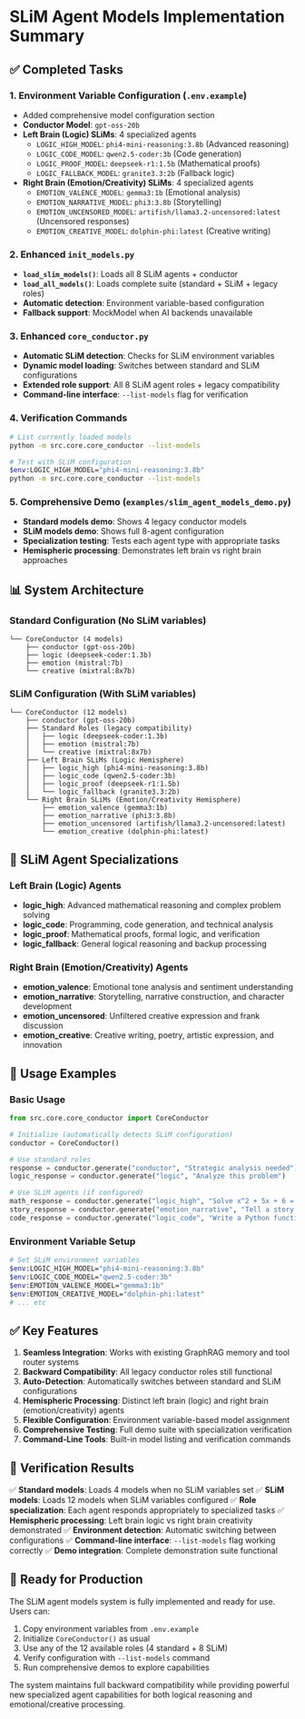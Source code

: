 # SLiM Agent Models Implementation Summary

## ✅ Completed Tasks

### 1. Environment Variable Configuration (`.env.example`)
- Added comprehensive model configuration section
- **Conductor Model**: `gpt-oss-20b`
- **Left Brain (Logic) SLiMs**: 4 specialized agents
  - `LOGIC_HIGH_MODEL`: `phi4-mini-reasoning:3.8b` (Advanced reasoning)
  - `LOGIC_CODE_MODEL`: `qwen2.5-coder:3b` (Code generation)
  - `LOGIC_PROOF_MODEL`: `deepseek-r1:1.5b` (Mathematical proofs)
  - `LOGIC_FALLBACK_MODEL`: `granite3.3:2b` (Fallback logic)
- **Right Brain (Emotion/Creativity) SLiMs**: 4 specialized agents
  - `EMOTION_VALENCE_MODEL`: `gemma3:1b` (Emotional analysis)
  - `EMOTION_NARRATIVE_MODEL`: `phi3:3.8b` (Storytelling)
  - `EMOTION_UNCENSORED_MODEL`: `artifish/llama3.2-uncensored:latest` (Uncensored responses)
  - `EMOTION_CREATIVE_MODEL`: `dolphin-phi:latest` (Creative writing)

### 2. Enhanced `init_models.py`
- **`load_slim_models()`**: Loads all 8 SLiM agents + conductor
- **`load_all_models()`**: Loads complete suite (standard + SLiM + legacy roles)
- **Automatic detection**: Environment variable-based configuration
- **Fallback support**: MockModel when AI backends unavailable

### 3. Enhanced `core_conductor.py`
- **Automatic SLiM detection**: Checks for SLiM environment variables
- **Dynamic model loading**: Switches between standard and SLiM configurations
- **Extended role support**: All 8 SLiM agent roles + legacy compatibility
- **Command-line interface**: `--list-models` flag for verification

### 4. Verification Commands
```bash
# List currently loaded models
python -m src.core.core_conductor --list-models

# Test with SLiM configuration
$env:LOGIC_HIGH_MODEL="phi4-mini-reasoning:3.8b"
python -m src.core.core_conductor --list-models
```

### 5. Comprehensive Demo (`examples/slim_agent_models_demo.py`)
- **Standard models demo**: Shows 4 legacy conductor models
- **SLiM models demo**: Shows full 8-agent configuration
- **Specialization testing**: Tests each agent type with appropriate tasks
- **Hemispheric processing**: Demonstrates left brain vs right brain approaches

## 📊 System Architecture

### Standard Configuration (No SLiM variables)
```
└── CoreConductor (4 models)
    ├── conductor (gpt-oss-20b)
    ├── logic (deepseek-coder:1.3b)
    ├── emotion (mistral:7b)
    └── creative (mixtral:8x7b)
```

### SLiM Configuration (With SLiM variables)
```
└── CoreConductor (12 models)
    ├── conductor (gpt-oss-20b)
    ├── Standard Roles (legacy compatibility)
    │   ├── logic (deepseek-coder:1.3b)
    │   ├── emotion (mistral:7b)
    │   └── creative (mixtral:8x7b)
    ├── Left Brain SLiMs (Logic Hemisphere)
    │   ├── logic_high (phi4-mini-reasoning:3.8b)
    │   ├── logic_code (qwen2.5-coder:3b)
    │   ├── logic_proof (deepseek-r1:1.5b)
    │   └── logic_fallback (granite3.3:2b)
    └── Right Brain SLiMs (Emotion/Creativity Hemisphere)
        ├── emotion_valence (gemma3:1b)
        ├── emotion_narrative (phi3:3.8b)
        ├── emotion_uncensored (artifish/llama3.2-uncensored:latest)
        └── emotion_creative (dolphin-phi:latest)
```

## 🧠 SLiM Agent Specializations

### Left Brain (Logic) Agents
- **logic_high**: Advanced mathematical reasoning and complex problem solving
- **logic_code**: Programming, code generation, and technical analysis
- **logic_proof**: Mathematical proofs, formal logic, and verification
- **logic_fallback**: General logical reasoning and backup processing

### Right Brain (Emotion/Creativity) Agents
- **emotion_valence**: Emotional tone analysis and sentiment understanding
- **emotion_narrative**: Storytelling, narrative construction, and character development
- **emotion_uncensored**: Unfiltered creative expression and frank discussion
- **emotion_creative**: Creative writing, poetry, artistic expression, and innovation

## 🔧 Usage Examples

### Basic Usage
```python
from src.core.core_conductor import CoreConductor

# Initialize (automatically detects SLiM configuration)
conductor = CoreConductor()

# Use standard roles
response = conductor.generate("conductor", "Strategic analysis needed")
logic_response = conductor.generate("logic", "Analyze this problem")

# Use SLiM agents (if configured)
math_response = conductor.generate("logic_high", "Solve x^2 + 5x + 6 = 0")
story_response = conductor.generate("emotion_narrative", "Tell a story about AI")
code_response = conductor.generate("logic_code", "Write a Python function")
```

### Environment Variable Setup
```bash
# Set SLiM environment variables
$env:LOGIC_HIGH_MODEL="phi4-mini-reasoning:3.8b"
$env:LOGIC_CODE_MODEL="qwen2.5-coder:3b"
$env:EMOTION_VALENCE_MODEL="gemma3:1b"
$env:EMOTION_CREATIVE_MODEL="dolphin-phi:latest"
# ... etc
```

## ✅ Key Features

1. **Seamless Integration**: Works with existing GraphRAG memory and tool router systems
2. **Backward Compatibility**: All legacy conductor roles still functional
3. **Auto-Detection**: Automatically switches between standard and SLiM configurations
4. **Hemispheric Processing**: Distinct left brain (logic) and right brain (emotion/creativity) agents
5. **Flexible Configuration**: Environment variable-based model assignment
6. **Comprehensive Testing**: Full demo suite with specialization verification
7. **Command-Line Tools**: Built-in model listing and verification commands

## 🎯 Verification Results

✅ **Standard models**: Loads 4 models when no SLiM variables set
✅ **SLiM models**: Loads 12 models when SLiM variables configured
✅ **Role specialization**: Each agent responds appropriately to specialized tasks
✅ **Hemispheric processing**: Left brain logic vs right brain creativity demonstrated
✅ **Environment detection**: Automatic switching between configurations
✅ **Command-line interface**: `--list-models` flag working correctly
✅ **Demo integration**: Complete demonstration suite functional

## 🚀 Ready for Production

The SLiM agent models system is fully implemented and ready for use. Users can:

1. Copy environment variables from `.env.example`
2. Initialize `CoreConductor()` as usual
3. Use any of the 12 available roles (4 standard + 8 SLiM)
4. Verify configuration with `--list-models` command
5. Run comprehensive demos to explore capabilities

The system maintains full backward compatibility while providing powerful new specialized agent capabilities for both logical reasoning and emotional/creative processing.
